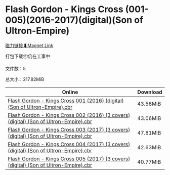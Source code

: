 # Flash Gordon - Kings Cross (001-005)(2016-2017)(digital)(Son of Ultron-Empire)

[磁力链接⬇Magnet Link](magnet:?xt=urn:btih:56ec71c91b40db4a6b1a30079b750d1a587313ac&dn=Flash%20Gordon%20-%20Kings%20Cross%20%28001-005%29%282016-2017%29%28digital%29%28Son%20of%20Ultron-Empire%29)

打包下载📦仍在工事中

文件数：5

总大小：217.82MiB

Online | Download
--- | ---
[Flash Gordon - Kings Cross 001 (2016) (digital) (Son of Ultron-Empire).cbr](https://github.com/alicewish/markdown/blob/master/comic/Flash-Gordon-Kings-Cross-001-2016-digital-Son-of-Ultron-Empire-cbr.md) | 43.56MiB
[Flash Gordon - Kings Cross 002 (2016) (3 covers) (digital) (Son of Ultron-Empire).cbr](https://github.com/alicewish/markdown/blob/master/comic/Flash-Gordon-Kings-Cross-002-2016-3-covers-digital-Son-of-Ultron-Empire-cbr.md) | 43.06MiB
[Flash Gordon - Kings Cross 003 (2017) (3 covers) (digital) (Son of Ultron-Empire).cbr](https://github.com/alicewish/markdown/blob/master/comic/Flash-Gordon-Kings-Cross-003-2017-3-covers-digital-Son-of-Ultron-Empire-cbr.md) | 47.81MiB
[Flash Gordon - Kings Cross 004 (2017) (3 covers) (digital) (Son of Ultron-Empire).cbr](https://github.com/alicewish/markdown/blob/master/comic/Flash-Gordon-Kings-Cross-004-2017-3-covers-digital-Son-of-Ultron-Empire-cbr.md) | 42.63MiB
[Flash Gordon - Kings Cross 005 (2017) (3 covers) (digital) (Son of Ultron-Empire).cbr](https://github.com/alicewish/markdown/blob/master/comic/Flash-Gordon-Kings-Cross-005-2017-3-covers-digital-Son-of-Ultron-Empire-cbr.md) | 40.77MiB